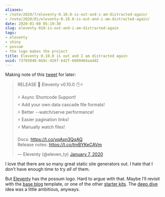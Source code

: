 ```yaml
---
aliases:
- /note/2020/7/eleventy-0.10.0-is-out-and-i-am-distracted-again/
- /note/2020/01/eleventy-0.10.0-is-out-and-i-am-distracted-again/
date: 2020-01-08 05:19:30
slug: eleventy-010-is-out-and-i-am-distracted-again
tags:
- eleventy
- shiny
- possum
- the logo makes the project
title: Eleventy 0.10.0 is out and I am distracted again
uuid: 73703040-6b9c-426f-b42f-6609484aadd2
---
```


Making note of this
[tweet](https://twitter.com/eleven_ty/status/1214681563507699713) for
later:

<blockquote class="twitter-tweet">
    <p lang="en" dir="ltr">
        RELEASE 📢 Eleventy v0.10.0 🕚⚡️<br /><br />
        ⚡️ Async Shortcode Support!<br />
        ⚡️ Add your own data cascade file formats!<br />
        ⚡️ Better --watch/serve performance!<br />
        ⚡️ Easier pagination links!<br />
        ⚡️ Manually watch files!<br /><br />
        Docs: <a href="https://t.co/yqAxn3QqAQ">https://t.co/yqAxn3QqAQ</a><br />
        Release notes: <a href="https://t.co/tmBYKeCAVm">https://t.co/tmBYKeCAVm</a>
    </p>
    &mdash; Eleventy (@eleven_ty)
    <a href="https://twitter.com/eleven_ty/status/1214681563507699713?ref_src=twsrc%5Etfw">January 7, 2020</a>
</blockquote>
<script async src="https://platform.twitter.com/widgets.js" charset="utf-8"></script>


I love that there are so many great static site generators out. I hate
that I don’t have enough time to try *all* of them.

But [Eleventy](https://11ty.dev) has the possum logo. Hard to argue with
that. Maybe I’ll revisit with the [base
blog](https://github.com/11ty/eleventy-base-blog) template, or one of
the other [starter kits](https://www.11ty.dev/docs/starter/). The [deep
dive](/post/2019/04/eleventy) idea was a little ambitious, anyways.